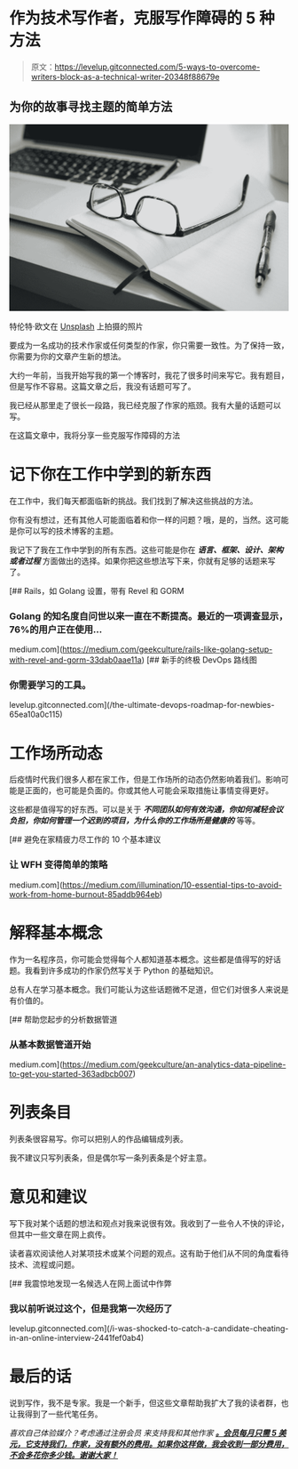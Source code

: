 # 作为技术写作者，克服写作障碍的 5 种方法

> 原文：<https://levelup.gitconnected.com/5-ways-to-overcome-writers-block-as-a-technical-writer-20348f88679e>

## 为你的故事寻找主题的简单方法

![](img/c3430663dff2fce2bef9e01923d32d74.png)

特伦特·欧文在 [Unsplash](https://unsplash.com?utm_source=medium&utm_medium=referral) 上拍摄的照片

要成为一名成功的技术作家或任何类型的作家，你只需要一致性。为了保持一致，你需要为你的文章产生新的想法。

大约一年前，当我开始写我的第一个博客时，我花了很多时间来写它。我有题目，但是写作不容易。这篇文章之后，我没有话题可写了。

我已经从那里走了很长一段路，我已经克服了作家的瓶颈。我有大量的话题可以写。

在这篇文章中，我将分享一些克服写作障碍的方法

# 记下你在工作中学到的新东西

在工作中，我们每天都面临新的挑战。我们找到了解决这些挑战的方法。

你有没有想过，还有其他人可能面临着和你一样的问题？哦，是的，当然。这可能是你可以写的技术博客的主题。

我记下了我在工作中学到的所有东西。这些可能是你在 ***语言、框架、设计、架构或者过程*** 方面做出的选择。如果你把这些想法写下来，你就有足够的话题来写了。

[](https://medium.com/geekculture/rails-like-golang-setup-with-revel-and-gorm-33dab0aae11a) [## Rails，如 Golang 设置，带有 Revel 和 GORM

### Golang 的知名度自问世以来一直在不断提高。最近的一项调查显示，76%的用户正在使用…

medium.com](https://medium.com/geekculture/rails-like-golang-setup-with-revel-and-gorm-33dab0aae11a) [](/the-ultimate-devops-roadmap-for-newbies-65ea10a0c115) [## 新手的终极 DevOps 路线图

### 你需要学习的工具。

levelup.gitconnected.com](/the-ultimate-devops-roadmap-for-newbies-65ea10a0c115) 

# 工作场所动态

后疫情时代我们很多人都在家工作，但是工作场所的动态仍然影响着我们。影响可能是正面的，也可能是负面的。你或其他人可能会采取措施让事情变得更好。

这些都是值得写的好东西。可以是关于 ***不同团队如何有效沟通，你如何减轻会议负担，你如何管理一个迟到的项目，为什么你的工作场所是健康的*** 等等。

[](https://medium.com/illumination/10-essential-tips-to-avoid-work-from-home-burnout-85addb964eb) [## 避免在家精疲力尽工作的 10 个基本建议

### 让 WFH 变得简单的策略

medium.com](https://medium.com/illumination/10-essential-tips-to-avoid-work-from-home-burnout-85addb964eb) 

# 解释基本概念

作为一名程序员，你可能会觉得每个人都知道基本概念。这些都是值得写的好话题。我看到许多成功的作家仍然写关于 Python 的基础知识。

总有人在学习基本概念。我们可能认为这些话题微不足道，但它们对很多人来说是有价值的。

[](https://medium.com/geekculture/an-analytics-data-pipeline-to-get-you-started-363adbcb007) [## 帮助您起步的分析数据管道

### 从基本数据管道开始

medium.com](https://medium.com/geekculture/an-analytics-data-pipeline-to-get-you-started-363adbcb007) 

# 列表条目

列表条很容易写。你可以把别人的作品编辑成列表。

我不建议只写列表条，但是偶尔写一条列表条是个好主意。

# 意见和建议

写下我对某个话题的想法和观点对我来说很有效。我收到了一些令人不快的评论，但其中一些文章在网上疯传。

读者喜欢阅读他人对某项技术或某个问题的观点。这有助于他们从不同的角度看待技术、流程或问题。

[](/i-was-shocked-to-catch-a-candidate-cheating-in-an-online-interview-2441fef0ab4) [## 我震惊地发现一名候选人在网上面试中作弊

### 我以前听说过这个，但是我第一次经历了

levelup.gitconnected.com](/i-was-shocked-to-catch-a-candidate-cheating-in-an-online-interview-2441fef0ab4) 

# 最后的话

说到写作，我不是专家。我是一个新手，但这些文章帮助我扩大了我的读者群，也让我得到了一些代笔任务。

*喜欢自己体验媒介？考虑通过注册会员* *来支持我和其他作家* [***。会员每月只需 5 美元，它支持我们，作家，没有额外的费用。如果你这样做，我会收到一部分费用，不会多花你多少钱。谢谢大家！***](https://singhamrit.medium.com/membership)